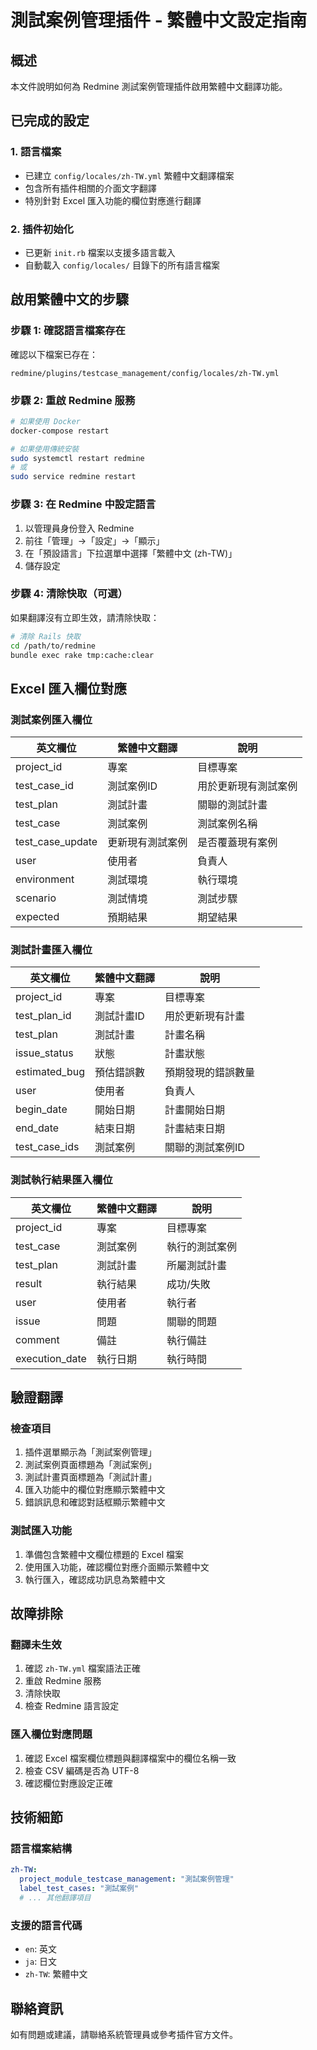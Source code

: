 # 測試案例管理插件 - 繁體中文設定指南

## 概述

本文件說明如何為 Redmine 測試案例管理插件啟用繁體中文翻譯功能。

## 已完成的設定

### 1. 語言檔案
- 已建立 `config/locales/zh-TW.yml` 繁體中文翻譯檔案
- 包含所有插件相關的介面文字翻譯
- 特別針對 Excel 匯入功能的欄位對應進行翻譯

### 2. 插件初始化
- 已更新 `init.rb` 檔案以支援多語言載入
- 自動載入 `config/locales/` 目錄下的所有語言檔案

## 啟用繁體中文的步驟

### 步驟 1: 確認語言檔案存在
確認以下檔案已存在：
```
redmine/plugins/testcase_management/config/locales/zh-TW.yml
```

### 步驟 2: 重啟 Redmine 服務
```bash
# 如果使用 Docker
docker-compose restart

# 如果使用傳統安裝
sudo systemctl restart redmine
# 或
sudo service redmine restart
```

### 步驟 3: 在 Redmine 中設定語言
1. 以管理員身份登入 Redmine
2. 前往「管理」→「設定」→「顯示」
3. 在「預設語言」下拉選單中選擇「繁體中文 (zh-TW)」
4. 儲存設定

### 步驟 4: 清除快取（可選）
如果翻譯沒有立即生效，請清除快取：
```bash
# 清除 Rails 快取
cd /path/to/redmine
bundle exec rake tmp:cache:clear
```

## Excel 匯入欄位對應

### 測試案例匯入欄位
| 英文欄位 | 繁體中文翻譯 | 說明 |
|---------|-------------|------|
| project_id | 專案 | 目標專案 |
| test_case_id | 測試案例ID | 用於更新現有測試案例 |
| test_plan | 測試計畫 | 關聯的測試計畫 |
| test_case | 測試案例 | 測試案例名稱 |
| test_case_update | 更新現有測試案例 | 是否覆蓋現有案例 |
| user | 使用者 | 負責人 |
| environment | 測試環境 | 執行環境 |
| scenario | 測試情境 | 測試步驟 |
| expected | 預期結果 | 期望結果 |

### 測試計畫匯入欄位
| 英文欄位 | 繁體中文翻譯 | 說明 |
|---------|-------------|------|
| project_id | 專案 | 目標專案 |
| test_plan_id | 測試計畫ID | 用於更新現有計畫 |
| test_plan | 測試計畫 | 計畫名稱 |
| issue_status | 狀態 | 計畫狀態 |
| estimated_bug | 預估錯誤數 | 預期發現的錯誤數量 |
| user | 使用者 | 負責人 |
| begin_date | 開始日期 | 計畫開始日期 |
| end_date | 結束日期 | 計畫結束日期 |
| test_case_ids | 測試案例 | 關聯的測試案例ID |

### 測試執行結果匯入欄位
| 英文欄位 | 繁體中文翻譯 | 說明 |
|---------|-------------|------|
| project_id | 專案 | 目標專案 |
| test_case | 測試案例 | 執行的測試案例 |
| test_plan | 測試計畫 | 所屬測試計畫 |
| result | 執行結果 | 成功/失敗 |
| user | 使用者 | 執行者 |
| issue | 問題 | 關聯的問題 |
| comment | 備註 | 執行備註 |
| execution_date | 執行日期 | 執行時間 |

## 驗證翻譯

### 檢查項目
1. 插件選單顯示為「測試案例管理」
2. 測試案例頁面標題為「測試案例」
3. 測試計畫頁面標題為「測試計畫」
4. 匯入功能中的欄位對應顯示繁體中文
5. 錯誤訊息和確認對話框顯示繁體中文

### 測試匯入功能
1. 準備包含繁體中文欄位標題的 Excel 檔案
2. 使用匯入功能，確認欄位對應介面顯示繁體中文
3. 執行匯入，確認成功訊息為繁體中文

## 故障排除

### 翻譯未生效
1. 確認 `zh-TW.yml` 檔案語法正確
2. 重啟 Redmine 服務
3. 清除快取
4. 檢查 Redmine 語言設定

### 匯入欄位對應問題
1. 確認 Excel 檔案欄位標題與翻譯檔案中的欄位名稱一致
2. 檢查 CSV 編碼是否為 UTF-8
3. 確認欄位對應設定正確

## 技術細節

### 語言檔案結構
```yaml
zh-TW:
  project_module_testcase_management: "測試案例管理"
  label_test_cases: "測試案例"
  # ... 其他翻譯項目
```

### 支援的語言代碼
- `en`: 英文
- `ja`: 日文
- `zh-TW`: 繁體中文

## 聯絡資訊

如有問題或建議，請聯絡系統管理員或參考插件官方文件。
